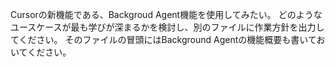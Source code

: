   Cursorの新機能である、Backgroud Agent機能を使用してみたい。
  どのようなユースケースが最も学びが深まるかを検討し、別のファイルに作業方針を出力してください。
  そのファイルの冒頭にはBackground  Agentの機能概要も書いておいてください。
  
